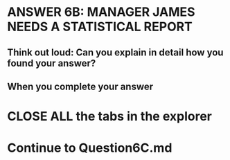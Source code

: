 ANSWER 6B: MANAGER JAMES NEEDS A STATISTICAL REPORT 
===================================================


Think out loud: Can you explain in detail how you found your answer?
-

When you complete your answer 
-

CLOSE ALL the tabs in the explorer 
=========


Continue to Question6C.md
=========================


